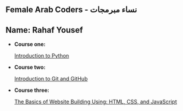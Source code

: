 ## Female Arab Coders - نساء مبرمجات

## Name: Rahaf Yousef


* __Course one:__

    [Introduction to Python](https://www.udemy.com/course/introduction-to-python)

* __Course two:__

    [Introduction to Git and GitHub](https://www.udemy.com/course/introduction-to-git-and-github)

* __Course three:__

    [The Basics of Website Building Using: HTML, CSS, and JavaScript](https://www.udemy.com/course/html-css-javascript-arabic)
